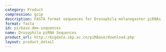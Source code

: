 ```yaml
---
category: Product
compression: gzip
description: FASTA format sequences for Drosophila melanogaster piRNAs (version 3.0)
format: fasta
id: pirbase.dme-sequences
name: Drosophila piRNA Sequences
product_url: http://bigdata.ibp.ac.cn/piRBase/download.php
layout: product_detail
---
```

